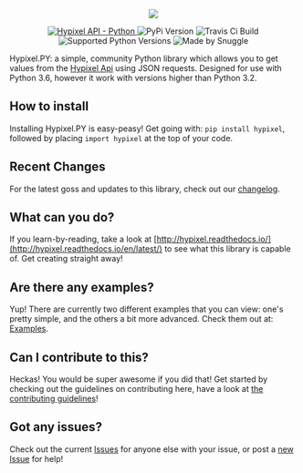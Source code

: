 <p align="center">
   <a href="https://hypixel.net" style="text-decoration: none">
      <img src="https://i.imgur.com/eFWzNiy.png">
   </a>
</p>
<p align="center">
    <a href="https://api.hypixel.net">
        <img src="https://img.shields.io/badge/Hypixel--API-python-brightgreen.svg?colorA=2d2306&colorB=705810"
             alt="Hypixel API - Python">
    </a>
    <a href="https://pypi.org/project/hypixel/" style="text-decoration: none">
        <img src="https://img.shields.io/pypi/v/hypixel.svg?colorA=2d2306&colorB=705810"
             alt="PyPi Version">
    </a>
    <a href="https://travis-ci.org/Snuggle/hypixel.py" style="text-decoration: none">
        <img src="https://img.shields.io/travis/Snuggle/hypixel.py.svg?colorA=2d2306&colorB=705810"
             alt="Travis Ci Build">
    </a>
    <a href="https://python.org/downloads/" style="text-decoration: none">
        <img src="https://img.shields.io/pypi/pyversions/hypixel.svg?colorA=2d2306&colorB=705810"
             alt="Supported Python Versions">
    </a>
    <a href="https://hypixel.net/player/Snuggle" style="text-decoration: none">
        <img src="https://img.shields.io/badge/Made%20by-Snuggle%20|%20Hypixel%20Moderator-brightgreen.svg?colorA=2d2306&colorB=705810"
             alt="Made by Snuggle">
    </a>
</p>

Hypixel.PY: a simple, community Python library which allows you to get values from the [Hypixel Api](https://api.hypixel.net) using JSON requests.
Designed for use with Python 3.6, however it work with versions higher than Python 3.2.

## How to install
Installing Hypixel.PY is easy-peasy! Get going with: `pip install hypixel`, followed by placing `import hypixel` at the top of your code.

## Recent Changes
For the latest goss and updates to this library, check out our [changelog](http://hypixel.readthedocs.io/en/latest/whats_new.html).

## What can you do?
If you learn-by-reading, take a look at [http://hypixel.readthedocs.io/](http://hypixel.readthedocs.io/en/latest/) to see what this library is capable of. Get creating straight away!

## Are there any examples?
Yup! There are currently two different examples that you can view: one's pretty simple, and the others a bit more advanced. Check them out at: [Examples](./Examples/).

## Can I contribute to this?
Heckas! You would be super awesome if you did that! Get started by checking out the guidelines on contributing here, have a look at [the contributing guidelines](./docs/contributing.md)!

## Got any issues?
Check out the current [Issues](https://github.com/Snuggle/hypixel.py/issues/) for anyone else with your issue, or post a [new Issue](https://github.com/Snuggle/hypixel.py/issues/new/) for help! 
